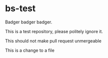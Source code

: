 bs-test
=======

Badger badger badger.

This is a test repository, please politely ignore it.

This should not make pull request unmergeable

This is a change to a file